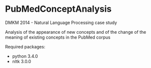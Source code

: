 PubMedConceptAnalysis
=====================

DMKM 2014 - Natural Language Processing case study

Analysis of the appearance of new concepts and of the change of the meaning of existing concepts in the PubMed corpus

Required packages:
  - python 3.4.0
  - nltk 3.0.0
